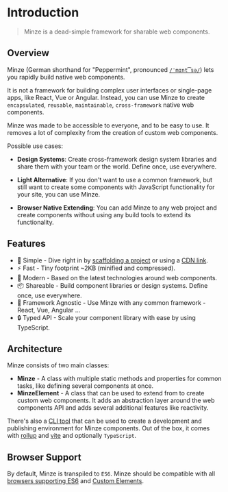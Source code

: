 # Introduction

> Minze is a dead-simple framework for sharable web components.

## Overview

Minze (German shorthand for "Peppermint", pronounced [`/ˈmɪnt͡sə/`](https://upload.wikimedia.org/wikipedia/commons/c/c2/De-Minze.ogg)) lets you rapidly build native web components.

It is not a framework for building complex user interfaces or single-page apps, like React, Vue or Angular. Instead, you can use Minze to create `encapsulated`, `reusable`, `maintainable`, `cross-framework` native web components.

Minze was made to be accessible to everyone, and to be easy to use. It removes a lot of complexity from the creation of custom web components.

Possible use cases:

- **Design Systems**: Create cross-framework design system libraries and share them with your team or the world. Define once, use everywhere.

- **Light Alternative**: If you don't want to use a common framework, but still want to create some components with JavaScript functionality for your site, you can use Minze.

- **Browser Native Extending**: You can add Minze to any web project and create components without using any build tools to extend its functionality.

## Features

- 👶 Simple - Dive right in by [scaffolding a project](/guide/installation#cli) or using a [CDN link](/guide/installation#cdn).
- ⚡ Fast - Tiny footprint ~2KB (minified and compressed).
- 🚀 Modern - Based on the latest technologies around web components.
- 📦 Shareable - Build component libraries or design systems. Define once, use everywhere.
- 🎲 Framework Agnostic - Use Minze with any common framework - React, Vue, Angular ...
- 🔒 Typed API - Scale your component library with ease by using TypeScript.

## Architecture

Minze consists of two main classes:

- **Minze** - A class with multiple static methods and properties for common tasks, like defining several components at once.
- **MinzeElement** - A class that can be used to extend from to create custom web components. It adds an abstraction layer around the web components API and adds several additional features like reactivity.

There's also a [CLI tool](/guide/installation.html#cli) that can be used to create a development and publishing environment for Minze components. Out of the box, it comes with [rollup](https://rollupjs.org/) and [vite](https://vitejs.dev/) and optionally `TypeScript`.

## Browser Support

By default, Minze is transpiled to `ES6`. Minze should be compatible with all [browsers supporting ES6](https://caniuse.com/?search=es6) and [Custom Elements](https://caniuse.com/?search=Custom%20Elements).
